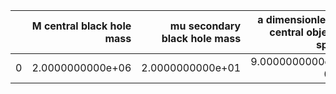 |    |   M central black hole mass |   mu secondary black hole mass |   a dimensionless central object spin |   p_f final semi-latus rectum |   e_f final eccentricity |       z redshift |   dist luminosity distance in Gpc |   T inspiral duration in years |
|---:|----------------------------:|-------------------------------:|--------------------------------------:|------------------------------:|-------------------------:|-----------------:|----------------------------------:|-------------------------------:|
|  0 |            2.0000000000e+06 |               2.0000000000e+01 |                      9.0000000000e-01 |              2.4286931235e+00 |         1.0000000000e-02 | 1.0000000000e+00 |                  6.8770989824e+00 |               1.0000000000e-01 |